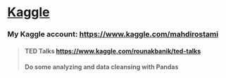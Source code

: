 # [Kaggle](https://www.kaggle.com/)

### My Kaggle account: <a href="https://www.kaggle.com/mahdirostami">https://www.kaggle.com/mahdirostami</a>

> #### TED Talks <a hfref="https://www.kaggle.com/rounakbanik/ted-talks">https://www.kaggle.com/rounakbanik/ted-talks</a>
> #### Do some analyzing and data cleansing with Pandas




